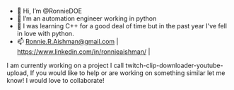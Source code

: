 - 👋 Hi, I’m @RonnieDOE
- 👀 I’m an automation engineer working in python
- 🌱 I was learning C++ for a good deal of time but in the past year I've fell in love with python.
- 📫 Ronnie.R.Aishman@gmail.com | https://www.linkedin.com/in/ronnieaishman/ |

I am currently working on a project I call twitch-clip-downloader-youtube-upload, If you would like to help or are working on something similar let me know! I would love to collaborate!
